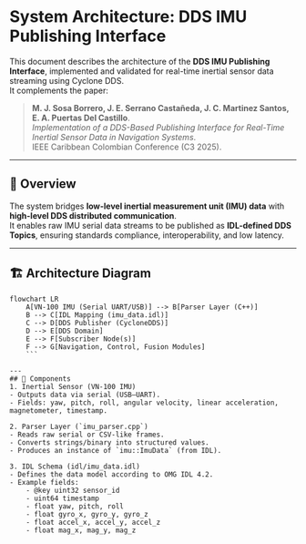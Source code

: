 # System Architecture: DDS IMU Publishing Interface

This document describes the architecture of the **DDS IMU Publishing Interface**, implemented and validated for real-time inertial sensor data streaming using Cyclone DDS.  
It complements the paper:

> **M. J. Sosa Borrero, J. E. Serrano Castañeda, J. C. Martinez Santos, E. A. Puertas Del Castillo**.  
> *Implementation of a DDS-Based Publishing Interface for Real-Time Inertial Sensor Data in Navigation Systems*.  
> IEEE Caribbean Colombian Conference (C3 2025).

---

## 📑 Overview

The system bridges **low-level inertial measurement unit (IMU) data** with **high-level DDS distributed communication**.  
It enables raw IMU serial data streams to be published as **IDL-defined DDS Topics**, ensuring standards compliance, interoperability, and low latency.

---

## 🏗️ Architecture Diagram

```mermaid
flowchart LR
    A[VN-100 IMU (Serial UART/USB)] --> B[Parser Layer (C++)]
    B --> C[IDL Mapping (imu_data.idl)]
    C --> D[DDS Publisher (CycloneDDS)]
    D --> E[DDS Domain]
    E --> F[Subscriber Node(s)]
    F --> G[Navigation, Control, Fusion Modules]
    ```

---
## 🔧 Components
1. Inertial Sensor (VN-100 IMU)
- Outputs data via serial (USB–UART).
- Fields: yaw, pitch, roll, angular velocity, linear acceleration, magnetometer, timestamp.

2. Parser Layer (`imu_parser.cpp`)
- Reads raw serial or CSV-like frames.
- Converts strings/binary into structured values.
- Produces an instance of `imu::ImuData` (from IDL).

3. IDL Schema (idl/imu_data.idl)
- Defines the data model according to OMG IDL 4.2.
- Example fields:
    - @key uint32 sensor_id
    - uint64 timestamp
    - float yaw, pitch, roll
    - float gyro_x, gyro_y, gyro_z
    - float accel_x, accel_y, accel_z
    - float mag_x, mag_y, mag_z
